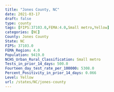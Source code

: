 ```yaml
---
title: "Jones County, NC"
date: 2021-03-17
draft: false
type: county
tags: [FIPS:37103.0,FEMA:4.0,Small metro,Yellow]
categories: [NC]
County: Jones County
State: NC
FIPS: 37103.0
FEMA_Region: 4.0
Population: 9419.0
NCHS_Urban_Rural_Classification: Small metro
Tests_in_prior_14_days: 500.0
Fourteen_day_test_rate_per_100000: 5308.0
Percent_Positivity_in_prior_14_days: 0.066
Level: Yellow
url: /states/NC/jones-county
---
```



